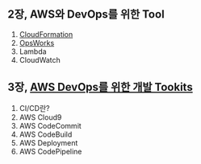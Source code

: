 ## 2장, AWS와 DevOps를 위한 Tool

1. [CloudFormation](https://nearhome.tistory.com/117)
2. [OpsWorks](https://nearhome.tistory.com/118)
3. Lambda
4. CloudWatch


## 3장, [AWS DevOps를 위한 개발 Tookits](https://nearhome.tistory.com/119)
1. CI/CD란?
2. AWS Cloud9
3. AWS CodeCommit
4. AWS CodeBuild
5. AWS Deployment
6. AWS CodePipeline
